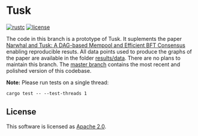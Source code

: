 # Tusk

[![rustc](https://img.shields.io/badge/rustc-1.48+-blue?style=flat-square&logo=rust)](https://www.rust-lang.org)
[![license](https://img.shields.io/badge/license-Apache-blue.svg?style=flat-square)](LICENSE)

The code in this branch is a prototype of Tusk. It suplements the paper [Narwhal and Tusk: A DAG-based Mempool and Efficient BFT Consensus](https://arxiv.org/pdf/2105.11827.pdf) enabling reproducible resuts. All data points used to produce the graphs of the paper are available in the folder [results/data](/results/data). There are no plans to maintain this branch. The [master branch](https://github.com/facebookresearch/narwhal) contains the most recent and polished version of this codebase. 


**Note:** Please run tests on a single thread:
```
cargo test -- --test-threads 1
```

## License
This software is licensed as [Apache 2.0](LICENSE).
